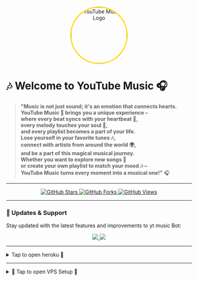 <p align="center">
  <img src="https://files.catbox.moe/krqmz8.jpg" alt="YouTube Music Logo" width="150" style="border-radius: 50%; border: 3px solid gold;">
</p>

# 🎶 Welcome to YouTube Music 🎧

> **"Music is not just sound; it's an emotion that connects hearts.  
> YouTube Music 🎵 brings you a unique experience –  
> where every beat syncs with your heartbeat 💓,  
> every melody touches your soul 🌟,  
> and every playlist becomes a part of your life.  
> Lose yourself in your favorite tunes 🎶,  
> connect with artists from around the world 🌍,  
> and be a part of this magical musical journey.  
> Whether you want to explore new songs 🎤  
> or create your own playlist to match your mood 🎶 –  
> **YouTube Music** turns every moment into a musical one!"** 🎧

---

<p align="center">
  <a href="https://github.com/BABY-MUSIC/YBB">
    <img src="https://img.shields.io/github/stars/BABY-MUSIC/YBB?style=for-the-badge" alt="GitHub Stars">
  </a>
  <a href="https://github.com/BABY-MUSIC/YBB/fork">
    <img src="https://img.shields.io/github/forks/BABY-MUSIC/YBB?style=for-the-badge" alt="GitHub Forks">
  </a>
  <a href="https://github.com/BABY-MUSIC/YBB">
    <img src="https://img.shields.io/github/views/BABY-MUSIC/YBB?style=for-the-badge" alt="GitHub Views">
  </a>
</p>

---

### 🔄 Updates & Support

Stay updated with the latest features and improvements to yt music Bot:

<p align="center">
  <a href="https://t.me/+HQxOZTSj3yY4M2U1">
    <img src="https://img.shields.io/badge/Join-Support%20Group-blue?style=for-the-badge&logo=telegram">
  </a>
  <a href="https://t.me/YOUTUBE_RROBOT_UPDATES">
    <img src="https://img.shields.io/badge/Join-Update%20Channel-blue?style=for-the-badge&logo=telegram">
  </a>
</p>

---

<details>
  <summary>Tap to open heroku 🔎</summary>

<h2>🚀 Deploy on Heroku</h2>

<a href="https://dashboard.heroku.com/new?template=https://github.com/BABY-MUSIC/YBB">
    <img src="https://files.catbox.moe/krqmz8.jpg" alt="Deploy to Heroku" width="200">
</a>

</details>

---

<details>
  <summary>🔧 Tap to open VPS Setup 🔎</summary>

### VPS Setup Guide  

#### 1️⃣ Upgrade & Update:  
```bash
sudo apt-get update && sudo apt-get upgrade -y
